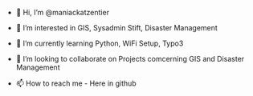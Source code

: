 - 👋 Hi, I’m @maniackatzentier
- 👀 I’m interested in GIS, Sysadmin Stift, Disaster Management
- 🌱 I’m currently learning Python, WiFi Setup, Typo3
- 💞️ I’m looking to collaborate on Projects comcerning GIS and Disaster Management

- 📫 How to reach me - Here in github

<!---
maniackatzentier/maniackatzentier is a ✨ special ✨ repository because its `README.md` (this file) appears on your GitHub profile.
You can click the Preview link to take a look at your changes.
--->
